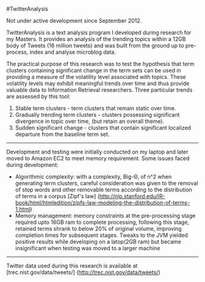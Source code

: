 #TwitterAnalysis

Not under active development since September 2012.

TwitterAnalysis is a text analysis program I developed during research for my Masters.
It provides an analysis of the trending topics within a 12GB body of Tweets (16 million tweets) 
and was built from the ground up to pre-process, index and analyse microblog data.

The practical purpose of this research was to test the hypothesis that term clusters containing significant 
change in the term sets can be used in providing a measure of the volatility level associated with topics.
These volatility levels may exhibit meaningful trends over time and thus provide valuable data to Information Retrieval researchers.
Three particular trends are assessed by this tool:

1. Stable term clusters - term clusters that remain static over time.
2. Gradually trending term clusters - clusters possessing significant divergence in topic over time, (but retain an overall theme).
3. Sudden significant change - clusters that contain significant localized departure from the baseline term set.

***

Development and testing were initially conducted on my laptop and later moved to Amazon EC2 to meet memory requirement.
Some issues faced during development:
* Algorithmic complexity: with a complexity, Big-Θ, of n^2 when generating term clusters, careful consideration was given 
to the removal of stop words and other removable terms according to the distribution of terms in a corpus [Zipf's law] 
(http://nlp.stanford.edu/IR-book/html/htmledition/zipfs-law-modeling-the-distribution-of-terms-1.html)
* Memory management: memory constraints at the pre-processing stage required upto 16GB ram to complete processing, following this stage, 
retained terms shrank to below 20% of original volume, improving completion times for subsequent stages. Tweaks to the JVM yielded 
positive results while developing on a latop(2GB ram) but became insignificant when testing was moved to a larger machine

***

Twitter data used during this research is available at [trec.nist.gov/data/tweets/] (http://trec.nist.gov/data/tweets/)


